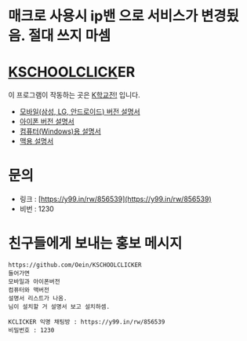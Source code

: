 # 매크로 사용시 ip밴 으로 서비스가 변경됬음. 절대 쓰지 마셈

# [KSCHOOLCLICK](https://kschoolclick.netlify.app/)ER

이 프로그램이 작동하는 곳은 [K학교전!](https://kschoolclick.netlify.app/) 입니다.

 - [모바일(삼성, LG, 안드로이드) 버전 설명서](https://github.com/Oein/KSCHOOLCLICKER/blob/main/README_m.md)
 - [아이폰 버전 설명서](https://github.com/Oein/KSCHOOLCLICKER/blob/main/README_i.md)
 - [컴퓨터(Windows)용 설명서](https://github.com/Oein/KSCHOOLCLICKER/blob/main/README_w.md)
 - [맥용 설명서](https://github.com/Oein/KSCHOOLCLICKER/blob/main/README_a.md)
 
# 문의

 - 링크 : [https://y99.in/rw/856539](https://y99.in/rw/856539)
 - 비번 : 1230

# 친구들에게 보내는 홍보 메시지

```
https://github.com/Oein/KSCHOOLCLICKER 
들어가면 
모바일과 아이폰버전 
컴퓨터와 맥버전
설명서 리스트가 나옴.
님이 설치할 거 설명서 보고 설치하셈.

KCLICKER 익명 채팅방 : https://y99.in/rw/856539
비밀번호 : 1230
```
